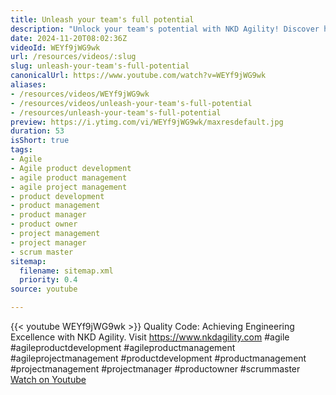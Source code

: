 ```yaml
---
title: Unleash your team's full potential
description: "Unlock your team's potential with NKD Agility! Discover how to achieve engineering excellence through quality code. Visit us now! #Agile #ProductDevelopment"
date: 2024-11-20T08:02:36Z
videoId: WEYf9jWG9wk
url: /resources/videos/:slug
slug: unleash-your-team's-full-potential
canonicalUrl: https://www.youtube.com/watch?v=WEYf9jWG9wk
aliases:
- /resources/videos/WEYf9jWG9wk
- /resources/videos/unleash-your-team's-full-potential
- /resources/unleash-your-team's-full-potential
preview: https://i.ytimg.com/vi/WEYf9jWG9wk/maxresdefault.jpg
duration: 53
isShort: true
tags:
- Agile
- Agile product development
- agile product management
- agile project management
- product development
- product management
- product manager
- product owner
- project management
- project manager
- scrum master
sitemap:
  filename: sitemap.xml
  priority: 0.4
source: youtube

---
```

{{< youtube WEYf9jWG9wk >}} 
 Quality Code: Achieving Engineering Excellence with NKD Agility. Visit https://www.nkdagility.com #agile #agileproductdevelopment #agileproductmanagement #agileprojectmanagement #productdevelopment #productmanagement #projectmanagement #projectmanager #productowner #scrummaster 
 [Watch on Youtube](https://www.youtube.com/watch?v=WEYf9jWG9wk)
